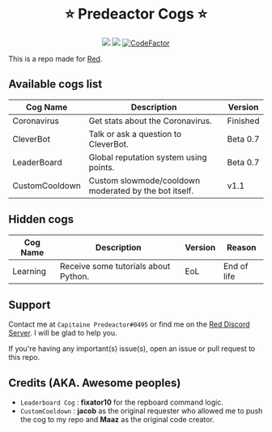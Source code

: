 <h1 align="center">⭐ Predeactor Cogs ⭐</h1>

<p align="center">
  <img src="https://repository-images.githubusercontent.com/245725383/2fbcee00-906c-11ea-8da9-ecbb66c5b7d4">
  <img src="https://img.shields.io/badge/Made%20for-Red%20v3-red?logo=discord">
  <a href="https://www.codefactor.io/repository/github/predeactor/predeactor-cogs"><img src="https://www.codefactor.io/repository/github/predeactor/predeactor-cogs/badge" alt="CodeFactor" /></a>
</p>

This is a repo made for [Red](https://github.com/Cog-Creators/Red-DiscordBot).

## Available cogs list

| Cog Name       | Description                                           | Version    |
| -------------- | ----------------------------------------------------- | ---------- |
| Coronavirus    | Get stats about the Coronavirus.                      | Finished   |
| CleverBot      | Talk or ask a question to CleverBot.                  | Beta 0.7   |
| LeaderBoard    | Global reputation system using points.                | Beta 0.7   |
| CustomCooldown | Custom slowmode/cooldown moderated by the bot itself. | v1.1       |

## Hidden cogs

| Cog Name     | Description                                          | Version    | Reason      |
| ------------ | ---------------------------------------------------- | ---------- | ----------- |
| Learning     | Receive some tutorials about Python.                 | EoL        | End of life |


## Support

Contact me at `Capitaine Predeactor#0495` or find me on the [Red Discord Server](https://discord.gg/red). I will be glad to help you.

If you're having any important(s) issue(s), open an issue or pull request to this repo.

## Credits (AKA. Awesome peoples)

- `Leaderboard Cog` : **fixator10** for the repboard command logic.
- `CustomCooldown` : **jacob** as the original requester who allowed me to push the cog to my repo and **Maaz** as the original code creator.

